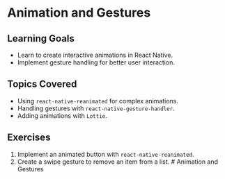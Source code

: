 # Animation and Gestures

## Learning Goals
- Learn to create interactive animations in React Native.
- Implement gesture handling for better user interaction.

## Topics Covered
- Using `react-native-reanimated` for complex animations.
- Handling gestures with `react-native-gesture-handler`.
- Adding animations with `Lottie`.

## Exercises
1. Implement an animated button with `react-native-reanimated`.
2. Create a swipe gesture to remove an item from a list.
﻿# Animation and Gestures
